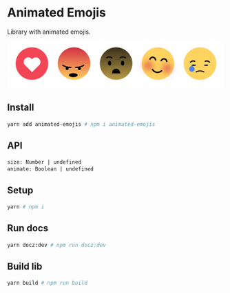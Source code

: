 # Animated Emojis

Library with animated emojis.

![gif](./assets/e.gif)

## Install

```sh
yarn add animated-emojis # npm i animated-emojis
```

## API

```
size: Number | undefined
animate: Boolean | undefined
```

## Setup

```sh
yarn # npm i
```

## Run docs

```sh
yarn docz:dev # npm run docz:dev
```

## Build lib

```sh
yarn build # npm run build
```
